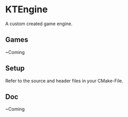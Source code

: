 KTEngine
========
A custom created game engine.

Games
-----
~Coming


Setup
-----
Refer to the source and header files in your CMake-File.

Doc
---
~Coming
